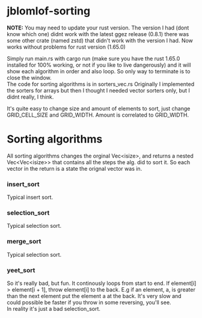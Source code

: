 # jblomlof-sorting

**NOTE:** You may need to update your rust version. The version I had (dont know which one) didnt work with the latest ggez release (0.8.1) there was some other crate (named zstd) that didn't work with the version I had. Now works without problems for rust version (1.65.0) 

Simply run main.rs with cargo run (make sure you have the rust 1.65.0 installed for 100% working, or not if you like to live dangerously) and it will show each algorithm in order and also loop. So only way to terminate is to close the window.  
The code for sorting algorithms is in sorters_vec.rs 
Originally I implemented the sorters for arrays but then I thought I needed vector sorters only, but I didnt really, I think. 
  
It's quite easy to change size and amount of elements to sort, just change GRID_CELL_SIZE and GRID_WIDTH. Amount is correlated to GRID_WIDTH. 

# Sorting algorithms
All sorting algorithms changes the orginal Vec\<isize\>, and returns a nested Vec\<Vec\<isize\>\> that contains all the steps the alg. did to sort it. So each vector in the return is a state the orignal vector was in.
 ### insert_sort
 Typical insert sort.
 ### selection_sort
 Typical selection sort.
 ### merge_sort
 Typical selection sort.
 ### yeet_sort
So it's really bad, but fun. It continously loops from start to end. If element[i] > element[i + 1], throw element[i] to the back. E.g if an element, a,  is greater than the next element put the element a at the back. It's very slow and could possible be faster if you throw in some reversing, you'll see.  
In reality it's just a bad selection_sort. 
